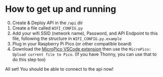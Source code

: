 # How to get up and running

0. Create & Deploy API in the `/api` dir
1. Create a file called `WIFI_CONFIG.py`
2. Add your wifi SSID (network name), Password, and API Endpoint to this file, following the structure in `WIFI_CONFIG.py.example`
3. Plug in your Raspberry Pi Pico (or other compatible board)
4. Download the [MicroPico VSCode extension](https://marketplace.visualstudio.com/items?itemName=paulober.pico-w-go) then use the `MicroPico: Upload current file to Pico`.
   (If you have Thonny, you can use that to do this step too)

All set! You should be able to connect to the api now!
